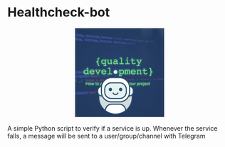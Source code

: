 # Healthcheck-bot
<p align="center">
    <img src="icon.jpeg" alt="logo" width="200">
</p>
A simple Python script to verify if a service is up. Whenever the service falls, a message will be sent to a user/group/channel with Telegram
